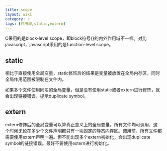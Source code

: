 ```yaml
---
title: scope
layout: wiki
category: c
tags: [作用域,static,extern]
---
```


C采用的是block-level scope，即block符号{}的内外作用域不一样。对比javascript，javascript采用的是function-level scope。

## static 

相比于直接使用全局变量，static修饰后的结果是变量被放置在全局内存区，同时全局作用范围被限制在文件内。

如果多个文件使用同名的全局变量，但是没有使用static或者extern进行修饰，就会出现链接错误，提示duplicate symbol。

## extern

extern修饰后的全局变量可以算真正意义上的全局变量，所有文件均可调用，这个时候无论在多少个文件声明都只有一块固定的静态内存区。调用前，所有文件都需要使用extern声明一遍。但不能出现多个extern初始化，会出现duplicate symbol的链接错误。最好不要使用extern进行初始化。